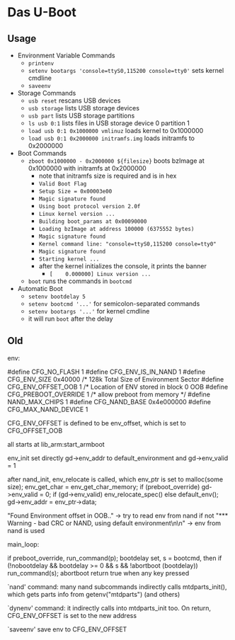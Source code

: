 Das U-Boot
==========

## Usage

- Environment Variable Commands
  - `printenv`
  - `setenv bootargs 'console=ttyS0,115200 console=tty0'` sets kernel cmdline
  - `saveenv`
- Storage Commands
  - `usb reset` rescans USB devices
  - `usb storage` lists USB storage devices
  - `usb part` lists USB storage partitions
  - `ls usb 0:1` lists files in USB storage device 0 partition 1
  - `load usb 0:1 0x1000000 vmlinuz` loads kernel to 0x1000000
  - `load usb 0:1 0x2000000 initramfs.img` loads initramfs to 0x2000000
- Boot Commands
  - `zboot 0x1000000 - 0x2000000 ${filesize}` boots bzImage at 0x1000000 with
    initramfs at 0x2000000
    - note that initramfs size is required and is in hex
    - `Valid Boot Flag`
    - `Setup Size = 0x00003e00`
    - `Magic signature found`
    - `Using boot protocol version 2.0f`
    - `Linux kernel version ...`
    - `Building boot_params at 0x00090000`
    - `Loading bzImage at address 100000 (6375552 bytes)`
    - `Magic signature found`
    - `Kernel command line: "console=ttyS0,115200 console=tty0"`
    - `Magic signature found`
    - `Starting kernel ...`
    - after the kernel initializes the console, it prints the banner
      - `[    0.000000] Linux version ...`
  - `boot` runs the commands in `bootcmd`
- Automatic Boot
  - `setenv bootdelay 5`
  - `setenv bootcmd '...'` for semicolon-separated commands
  - `setenv bootargs '...'` for kernel cmdline
  - it will run `boot` after the delay

## Old

env:

#define CFG_NO_FLASH            1
#define CFG_ENV_IS_IN_NAND      1
#define CFG_ENV_SIZE            0x40000 /* 128k Total Size of Environment Sector
#define CFG_ENV_OFFSET_OOB      1       /* Location of ENV stored in block 0 OOB
#define CFG_PREBOOT_OVERRIDE    1       /* allow preboot from memory */
#define NAND_MAX_CHIPS          1
#define CFG_NAND_BASE           0x4e000000
#define CFG_MAX_NAND_DEVICE     1

CFG_ENV_OFFSET is defined to be env_offset, which is set to CFG_OFFSET_OOB

all starts at lib_arm:start_armboot

env_init set directly gd->env_addr to default_environment and gd->env_valid = 1

after nand_init, env_relocate is called, which
	env_ptr is set to malloc(some size);
	env_get_char = env_get_char_memory;
	if (preboot_override) gd->env_valid = 0;
	if (gd->env_valid) env_relocate_spec() else default_env();
	gd->env_addr = env_ptr->data;
	
"Found Environment offset in OOB.." -> try to read env from nand
if not "*** Warning - bad CRC or NAND, using default environment\n\n" -> env from nand is used

main_loop:

if preboot_override, run_command(p);
bootdelay set, s = bootcmd, then
if (!nobootdelay && bootdelay >= 0 && s && !abortboot (bootdelay)) run_command(s);
	abortboot return true when any key pressed

`nand' command:
many nand subcommands indirectly calls mtdparts_init(), which gets parts info from getenv("mtdparts") (and others)

`dynenv' command:
it indirectly calls into mtdparts_init too.  On return, CFG_ENV_OFFSET is set to the new address

`saveenv' save env to CFG_ENV_OFFSET
